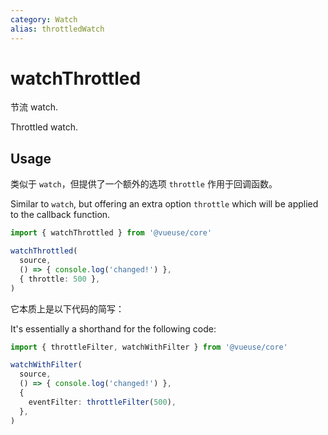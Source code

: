 ```yaml
---
category: Watch
alias: throttledWatch
---
```


# watchThrottled

节流 watch.

Throttled watch.

## Usage

类似于 `watch`，但提供了一个额外的选项 `throttle` 作用于回调函数。

Similar to `watch`, but offering an extra option `throttle` which will be applied to the callback function.

```ts
import { watchThrottled } from '@vueuse/core'

watchThrottled(
  source,
  () => { console.log('changed!') },
  { throttle: 500 },
)
```
它本质上是以下代码的简写：

It's essentially a shorthand for the following code:

```ts
import { throttleFilter, watchWithFilter } from '@vueuse/core'

watchWithFilter(
  source,
  () => { console.log('changed!') },
  {
    eventFilter: throttleFilter(500),
  },
)
```
